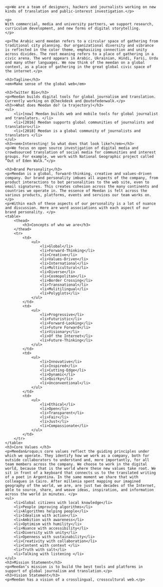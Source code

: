 <div class="written-style">

    <p>We are a team of designers, hackers and journalists working on new kinds of translation and public-interest investigation.</p> 

    <p>
    With commercial, media and university partners, we support research, curriculum development, and new forms of digital storytelling.
    </p>

    <p>The Arabic word meedan refers to a circular space of gathering from traditional city planning. Our organizational diversity and vibrance is reflected in the color theme, emphasizing connection and unity across divides. The root meaning refers to a place of gathering in a civic arena. The word appears in Arabic, Ukrainian, Hindi, Farsi, Urdu and many other languages. We now think of the meedan on a global context, as a place of gathering in the great global civic space of the internet.</p>

    <h3>Tagline</h3>
    <em>Make sense of the global web</em>
    
    <h3>Twitter Bio</h3>
    <p>Meedan builds digital tools for global journalism and translation. Currently working on @Checkdesk and @outofedenwalk.</p>
    <h3>>What does Meedan do? (a trajectory)</h3>
    <ul>
        <li>[now] Meedan builds web and mobile tools for global journalist and translators. </li>
        <li>[2016] Meedan supports global communities of journalists and translators</li>
        <li>[2018] Meedan is a global community of journalists and translators </li>
    </ul>
    <h3><em>Interesting! So what does that look like?</em></h3>
    <p>We focus on open source investigation of digital media and crowdsourced translation of social media for communities and interest groups. For example, we work with National Geographic project called “Out of Eden Walk.”</p>

    <h3>Brand Personality</h3>
    <p>Meedan is a global, forward-thinking, creative and values-driven company. Our brand personality imbues all aspects of the company, from product interactions to bot personalities to the web site, even to email signatures. This creates cohesion across the many continents and countries we operate in. The essence of Meedan is felt across the various products, platforms, events and services our team works on.</p>
    <p>Within each of these aspects of our personality is a lot of nuance and discussion. Here are word associations with each aspect of our brand personality. </p>
    <table>
        <thead>
            <h3>Concepts of who we are</h3>
        </thead>
        <tr>
            <td>
                <ul>
                    <li>Global</li>
                    <li>Forward-Thinking</li>
                    <li>Creative</li>
                    <li>Values-Driven</li>
                    <li>International</li>
                    <li>Multicultural</li>
                    <li>Diverse</li>
                    <li>Cosmopolitan</li>
                    <li>Border Crossing</li>
                    <li>Transnational</li>
                    <li>Mulitilingual</li>
                    <li>Polyglots</li>
                </ul>
            </td>
            <td>
                <ul>
                    <li>Progressive</li>
                    <li>Futuristic</li>
                    <li>Forward-Looking</li>
                    <li>Future Forward</li>
                    <li>Visionary</li>
                    <li>Of the Internet</li>
                    <li>Future-Thinking</li>
                </ul>
            </td>
            <td>
                <ul>
                    <li>Innovative</li>
                    <li>Inspired</li>
                    <li>Cutting-Edge</li>
                    <li>Dynamic</li>
                    <li>Quirky</li>
                    <li>Unconventional</li>
                </ul>
            </td>
            <td>
                <ul>
                    <li>Ethical</li>
                    <li>Open</li>
                    <li>Transparent</li>
                    <li>Fair</li>
                    <li>Just</li>
                    <li>Compassionate</li>
                </ul>
            </td>
        </tr>
    </table>
    <h3>Core Values </h3>
    <p>Meedan&rsquo;s core values reflect the guiding principles under which we operate. They identify how we work as a company, both for outside collaborators to understand and, more importantly, for all team members across the company. We choose to work in the digital world, because that is the world where these new values take root. We sit in front of a keyboard that connects us to the translated writing of a poet in Argentina. In the same moment we share that with colleagues in Cairo. After millenia spent mapping our imagined geography of the world, we are, are just two decades of the Internet, able to source, share, and weave ideas, inspiration, and information across the world in minutes. </p>
    <ul>
        <li>Global citizens with local knowledge</li>
        <li>People improving algorithms</li>
        <li>Algorithms helping people</li>
        <li>Idealism with action</li>
        <li>Ambition with awareness</li>
        <li>Optimism with humility</li>
        <li>Nuance with accessibility</li>
        <li>Diversity with unity</li>
        <li>Openness with sustainability</li>
        <li>Creativity with collaboration</li>
        <li>Content with context </li>
        <li>Truth with salt</li>
        <li>Talking with listening </li>
    </ul>
    <h3>Mission Statement</h3>
    <p>Meedan’s mission is to build the best tools and platforms in support of global journalism and translation.</p>
    <h3>Vision Statement</h3>
    <p>Meedan has a vision of a crosslingual, crosscultural web.</p>
    
</div>